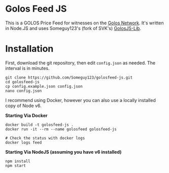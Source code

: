 Golos Feed JS
============

This is a GOLOS Price Feed for witnesses on the [Golos Network](https://golos.io). It's
written in Node.JS and uses Someguy123's (fork of SVK's) [GolosJS-Lib](https://github.com/someguy123/golosjs-lib).

Installation
========

First, download the git repository, then edit `config.json` as needed. The interval is in minutes.

```
git clone https://github.com/Someguy123/golosfeed-js.git
cd golosfeed-js
cp config.example.json config.json
nano config.json
```

I recommend using Docker, however you can also use a locally installed copy of Node v6.

**Starting Via Docker**

```
docker build -t golosfeed-js .
docker run -it --rm --name golosfeed golosfeed-js

# Check the status with docker logs
docker logs feed
```

**Starting Via NodeJS (assuming you have v6 installed)**
```
npm install
npm start
```
